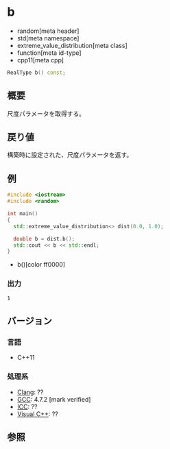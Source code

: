 # b
* random[meta header]
* std[meta namespace]
* extreme_value_distribution[meta class]
* function[meta id-type]
* cpp11[meta cpp]

```cpp
RealType b() const;
```

## 概要
尺度パラメータを取得する。


## 戻り値
構築時に設定された、尺度パラメータを返す。


## 例
```cpp example
#include <iostream>
#include <random>

int main()
{
  std::extreme_value_distribution<> dist(0.0, 1.0);

  double b = dist.b();
  std::cout << b << std::endl;
}
```
* b()[color ff0000]

### 出力
```
1
```

## バージョン
### 言語
- C++11

### 処理系
- [Clang](/implementation.md#clang): ??
- [GCC](/implementation.md#gcc): 4.7.2 [mark verified]
- [ICC](/implementation.md#icc): ??
- [Visual C++](/implementation.md#visual_cpp): ??


## 参照


